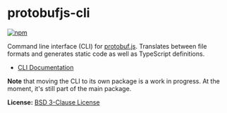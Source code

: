 protobufjs-cli
==============
[![npm](https://img.shields.io/npm/v/protobufjscli.svg)](https://www.npmjs.com/package/protobufjs-cli)

Command line interface (CLI) for [protobuf.js](https://github.com/dcodeIO/protobuf.js). Translates between file formats and generates static code as well as TypeScript definitions.

* [CLI Documentation](https://github.com/dcodeIO/protobuf.js#command-line)

**Note** that moving the CLI to its own package is a work in progress. At the moment, it's still part of the main package.

**License:** [BSD 3-Clause License](https://opensource.org/licenses/BSD-3-Clause)
